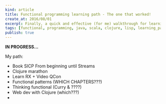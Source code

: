 ```yaml
---
kind: article
title: Functional programming learning path - The one that worked!
create_at: 2016/08/01
excerpt: Finally, a quick and effective (for me) walkthrough for learning Functional Programming in Java, Lisp, Clojure, Scala and Javascript
tags: [functional, programming, java, scala, clojure, lisp, learning_path]
publish: true
---
```


__IN PROGRESS...__

My path:

- Book SICP From beginning until Streams
- Clojure marathon
- Learn RX + Video QCon
- Functional patterns (WHICH CHAPTERS???)
- Thinking functional (Curry & ????)
- Web dev with Clojure (which???)
-

